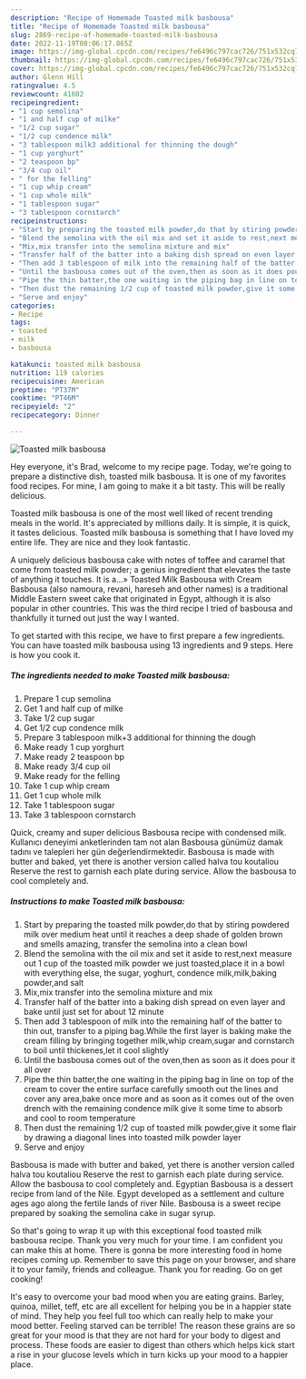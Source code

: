 ```yaml
---
description: "Recipe of Homemade Toasted milk basbousa"
title: "Recipe of Homemade Toasted milk basbousa"
slug: 2869-recipe-of-homemade-toasted-milk-basbousa
date: 2022-11-19T08:06:17.865Z
image: https://img-global.cpcdn.com/recipes/fe6496c797cac726/751x532cq70/toasted-milk-basbousa-recipe-main-photo.jpg
thumbnail: https://img-global.cpcdn.com/recipes/fe6496c797cac726/751x532cq70/toasted-milk-basbousa-recipe-main-photo.jpg
cover: https://img-global.cpcdn.com/recipes/fe6496c797cac726/751x532cq70/toasted-milk-basbousa-recipe-main-photo.jpg
author: Glenn Hill
ratingvalue: 4.5
reviewcount: 41602
recipeingredient:
- "1 cup semolina"
- "1 and half cup of milke"
- "1/2 cup sugar"
- "1/2 cup condence milk"
- "3 tablespoon milk3 additional for thinning the dough"
- "1 cup yorghurt"
- "2 teaspoon bp"
- "3/4 cup oil"
- " for the felling"
- "1 cup whip cream"
- "1 cup whole milk"
- "1 tablespoon sugar"
- "3 tablespoon cornstarch"
recipeinstructions:
- "Start by preparing the toasted milk powder,do that by stiring powdered milk over medium heat until it reaches a deep shade of golden brown and smells amazing, transfer the semolina into a clean bowl"
- "Blend the semolina with the oil mix and set it aside to rest,next measure out 1 cup of the toasted milk powder we just toasted,place it in a bowl with everything else, the sugar, yoghurt, condence milk,milk,baking powder,and salt"
- "Mix,mix transfer into the semolina mixture and mix"
- "Transfer half of the batter into a baking dish spread on even layer and bake until just set for about 12 minute"
- "Then add 3 tablespoon of milk into the remaining half of the batter to thin out, transfer to a piping bag.While the first layer is baking make the cream filling by bringing together milk,whip cream,sugar and cornstarch to boil until thickenes,let it cool slightly"
- "Until the basbousa comes out of the oven,then as soon as it does pour it all over"
- "Pipe the thin batter,the one waiting in the piping bag in line on top of the cream to cover the entire surface carefully smooth out the lines and cover any area,bake once more and as soon as it comes out of the oven drench with the remaining condence milk give it some time to absorb and cool to room temperature"
- "Then dust the remaining 1/2 cup of toasted milk powder,give it some flair by drawing a diagonal lines into toasted milk powder layer"
- "Serve and enjoy"
categories:
- Recipe
tags:
- toasted
- milk
- basbousa

katakunci: toasted milk basbousa 
nutrition: 119 calories
recipecuisine: American
preptime: "PT37M"
cooktime: "PT46M"
recipeyield: "2"
recipecategory: Dinner

---
```



![Toasted milk basbousa](https://img-global.cpcdn.com/recipes/fe6496c797cac726/751x532cq70/toasted-milk-basbousa-recipe-main-photo.jpg)

Hey everyone, it's Brad, welcome to my recipe page. Today, we're going to prepare a distinctive dish, toasted milk basbousa. It is one of my favorites food recipes. For mine, I am going to make it a bit tasty. This will be really delicious.

Toasted milk basbousa is one of the most well liked of recent trending meals in the world. It's appreciated by millions daily. It is simple, it is quick, it tastes delicious. Toasted milk basbousa is something that I have loved my entire life. They are nice and they look fantastic.

A uniquely delicious basbousa cake with notes of toffee and caramel that come from toasted milk powder; a genius ingredient that elevates the taste of anything it touches. It is a…» Toasted Milk Basbousa with Cream Basbousa (also namoura, revani, hareseh and other names) is a traditional Middle Eastern sweet cake that originated in Egypt, although it is also popular in other countries. This was the third recipe I tried of basbousa and thankfully it turned out just the way I wanted.


To get started with this recipe, we have to first prepare a few ingredients. You can have toasted milk basbousa using 13 ingredients and 9 steps. Here is how you cook it.

<!--inarticleads1-->

##### The ingredients needed to make Toasted milk basbousa:

1. Prepare 1 cup semolina
1. Get 1 and half cup of milke
1. Take 1/2 cup sugar
1. Get 1/2 cup condence milk
1. Prepare 3 tablespoon milk+3 additional for thinning the dough
1. Make ready 1 cup yorghurt
1. Make ready 2 teaspoon bp
1. Make ready 3/4 cup oil
1. Make ready  for the felling
1. Take 1 cup whip cream
1. Get 1 cup whole milk
1. Take 1 tablespoon sugar
1. Take 3 tablespoon cornstarch


Quick, creamy and super delicious Basbousa recipe with condensed milk. Kullanıcı deneyimi anketlerinden tam not alan Basbousa günümüz damak tadını ve talepleri her gün değerlendirmektedir. Basbousa is made with butter and baked, yet there is another version called halva tou koutaliou Reserve the rest to garnish each plate during service. Allow the basbousa to cool completely and. 

<!--inarticleads2-->

##### Instructions to make Toasted milk basbousa:

1. Start by preparing the toasted milk powder,do that by stiring powdered milk over medium heat until it reaches a deep shade of golden brown and smells amazing, transfer the semolina into a clean bowl
1. Blend the semolina with the oil mix and set it aside to rest,next measure out 1 cup of the toasted milk powder we just toasted,place it in a bowl with everything else, the sugar, yoghurt, condence milk,milk,baking powder,and salt
1. Mix,mix transfer into the semolina mixture and mix
1. Transfer half of the batter into a baking dish spread on even layer and bake until just set for about 12 minute
1. Then add 3 tablespoon of milk into the remaining half of the batter to thin out, transfer to a piping bag.While the first layer is baking make the cream filling by bringing together milk,whip cream,sugar and cornstarch to boil until thickenes,let it cool slightly
1. Until the basbousa comes out of the oven,then as soon as it does pour it all over
1. Pipe the thin batter,the one waiting in the piping bag in line on top of the cream to cover the entire surface carefully smooth out the lines and cover any area,bake once more and as soon as it comes out of the oven drench with the remaining condence milk give it some time to absorb and cool to room temperature
1. Then dust the remaining 1/2 cup of toasted milk powder,give it some flair by drawing a diagonal lines into toasted milk powder layer
1. Serve and enjoy


Basbousa is made with butter and baked, yet there is another version called halva tou koutaliou Reserve the rest to garnish each plate during service. Allow the basbousa to cool completely and. Egyptian Basbousa is a dessert recipe from land of the Nile. Egypt developed as a settlement and culture ages ago along the fertile lands of river Nile. Basbousa is a sweet recipe prepared by soaking the semolina cake in sugar syrup. 

So that's going to wrap it up with this exceptional food toasted milk basbousa recipe. Thank you very much for your time. I am confident you can make this at home. There is gonna be more interesting food in home recipes coming up. Remember to save this page on your browser, and share it to your family, friends and colleague. Thank you for reading. Go on get cooking!

It's easy to overcome your bad mood when you are eating grains. Barley, quinoa, millet, teff, etc are all excellent for helping you be in a happier state of mind. They help you feel full too which can really help to make your mood better. Feeling starved can be terrible! The reason these grains are so great for your mood is that they are not hard for your body to digest and process. These foods are easier to digest than others which helps kick start a rise in your glucose levels which in turn kicks up your mood to a happier place.
